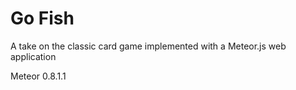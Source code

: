 Go Fish
=========

A take on the classic card game implemented with a Meteor.js web application

Meteor 0.8.1.1

